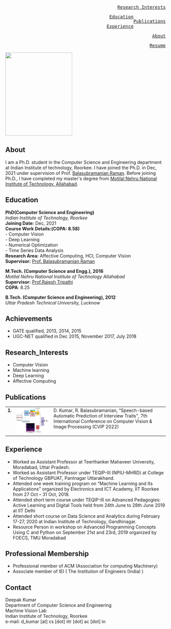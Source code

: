 <style>
body {
  background-image: url('https://image.freepik.com/free-vector/abstract-paper-hexagon-white-background_51543-213.jpg');
  background-repeat: no-repeat;
  background-attachment: fixed;
  background-size: cover;
}
  div.ex1 {
  width: 500px;
  margin: auto;
  border: 3px solid #73AD21;
}
</style>
<div>
  
  <!-- <a href="#contact" class="ui-btn ui-shadow ui-corner-all ui-btn-inline ui-mini" style="float:right"><pre>Contact</pre></a>  -->
  
  <a href="#research_interests" class="ui-btn ui-shadow ui-corner-all ui-btn-inline ui-mini" style="float:right"><pre>Research_Interests</pre></a>
  <a href="#publications" class="ui-btn ui-shadow ui-corner-all ui-btn-inline ui-mini" style="float:right"><pre>Publications</pre></a>
  
  <!-- <a href="#achievements" class="ui-btn ui-shadow ui-corner-all ui-btn-inline ui-mini" style="float:right"><pre>Achievements</pre></a> -->
  
  <a href="#education" class="ui-btn ui-shadow ui-corner-all ui-btn-inline ui-mini" style="float:right"><pre>Education</pre></a>
  
  <a href="#experience" class="ui-btn ui-shadow ui-corner-all ui-btn-inline ui-mini" style="float:right"><pre>Experience</pre></a>
  
  <a href="#about" class="ui-btn ui-shadow ui-corner-all ui-btn-inline ui-mini" style="float:right"><pre>About</pre></a>
  
  <a href="https://github.com/deepakkumar-iitr/deepakkumar-iitr.github.io/blob/main/Deepak_CV.pdf" target="Deepak_CV.pdf" style="float:right"><pre>Resume</pre></a>
  
  
  
</div>

<img src="https://balarsgroup.github.io/Machine%20Vision%20Lab,%20IITR_files/22Deepak.jpg" width="210" height="260" />

## About

I am a Ph.D. student in the Computer Science and Engineering department at Indian Institute of technology, Roorkee. I have joined the Ph.D. in Dec, 2021 under supervision of Prof. [Balasubramanian Raman](https://balarsgroup.github.io/). Before joining Ph.D., I have completed my master's degree from [Motilal Nehru National Institute of Technology, Allahabad](http://www.mnnit.ac.in/).  

## Education

**PhD(Computer Science and Engineering)**\
_Indian Institute of Technology, Roorkee_\
**Joining Date:** Dec, 2021\
**Course Work Details:(CGPA: 8.58)** \
    - Computer Vision  \
    - Deep Learning          \
    - Numerical Optimization     \
    - Time Series Data Analysis \
**Research Area:** Affective Computing, HCI, Computer Vision \
**Supervisor:** [Prof. Balasubramanian Raman](https://balarsgroup.github.io/)

**M.Tech. (Computer Science and Engg.), 2016**\
_Motilal Nehru National Institute of Technology Allahabad_ \
**Supervisor:** [Prof.Rajesh Tripathi](http://mnnit.ac.in/profile/rajeshtcsed) \
**CGPA**: 8.25

**B.Tech. (Computer Science and Engineering), 2012**\
_Uttar Pradesh Technical University, Lucknow_

## Achievements 
   - GATE qualified, 2013, 2014, 2015
   - UGC-NET qualified in Dec 2015, November 2017, July 2018
 
## Research_Interests
   - Computer Vision 
   - Machine learning  
   - Deep Learning
   - Affective Computing

## Publications
<style>
table, th, td {
  text-align: left;
  border:none;
  border-collapse: collapse;
}
</style>
<table style="width:100%">                 
    <tr valign="top">   
      <td style="vertical-align:top;"><b>1.</b></td>   
      <td style="width:25%"><img src="https://github.com/deepakkumar-iitr/deepakkumar-iitr.github.io/blob/main/CVIP-3.jpg"></td>
        <td style="width:75%">D. Kumar, R. Balasubramanian, “Speech-based Automatic Prediction of Interview Traits”, 7th
International Conference on Computer Vision & Image Processing (CVIP 2022)</td>
    </tr>
</table>

## Experience
   - Worked as Assistant Professor at Teerthanker Mahaveer University, Moradabad, Uttar Pradesh.
   - Worked as Assistant Professor under TEQIP-III (NPIU-MHRD) at College of Technology GBPUAT, Pantnagar Uttarakhand.
   - Attended one week training program on “Machine Learning and Its Applications” organized by Electronics and ICT Academy, IIT Roorkee from 27 Oct – 31 Oct, 2018. 
   - Attended short term course under TEQIP-III on Advanced Pedagogies: Active Learning and Digital Tools held from 24th June to 28th June 2019 at IIT Delhi
   - Attended short course on Data Science and Analytics during February 17-27, 2020 at Indian Institute of Technology, Gandhinagar.
   - Resource Person in workshop on Advanced Programming Concepts Using C and Python on September 21st and 23rd, 2019 organized by FOECS, TMU Moradabad
   
## Professional Membership
  - Professional member of ACM (Association for computing Machinery)
  - Associate member of IEI ( The Institution of Engineers (India) )

##   Contact
Deepak Kumar \
Department of Computer Science and Engineering\
Machine Vision Lab\
Indian Institute of Technology, Roorkee\
e-mail: d_kumar [at] cs [dot] iitr [dot] ac [dot] in

   
